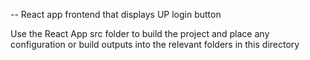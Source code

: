 
-- React app frontend that displays UP login button

Use the React App src folder to build the project and place any configuration or build outputs into the relevant folders in this directory